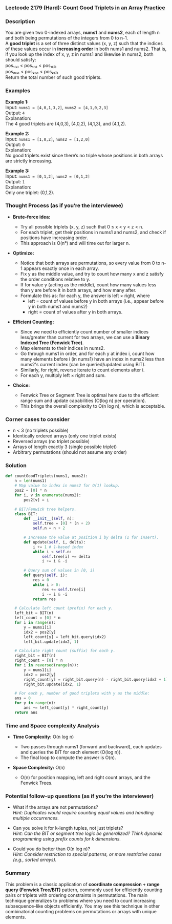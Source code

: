 ### Leetcode 2179 (Hard): Count Good Triplets in an Array [Practice](https://leetcode.com/problems/count-good-triplets-in-an-array)

### Description  
You are given two 0-indexed arrays, **nums1** and **nums2**, each of length n and both being permutations of the integers from 0 to n-1.  
A **good triplet** is a set of three distinct values (x, y, z) such that the indices of these values occur in **increasing order** in both nums1 and nums2. That is, if you look up the index of x, y, z in nums1 and likewise in nums2, both should satisfy:  
pos₁₍ₓ₎ < pos₁₍ᵧ₎ < pos₁₍𝓏₎  
pos₂₍ₓ₎ < pos₂₍ᵧ₎ < pos₂₍𝓏₎  
Return the total number of such good triplets.

### Examples  

**Example 1:**  
Input: `nums1 = [4,0,1,3,2]`, `nums2 = [4,1,0,2,3]`  
Output: `4`  
Explanation:  
The 4 good triplets are (4,0,3), (4,0,2), (4,1,3), and (4,1,2).

**Example 2:**  
Input: `nums1 = [1,0,2]`, `nums2 = [1,2,0]`  
Output: `0`  
Explanation:  
No good triplets exist since there’s no triple whose positions in both arrays are strictly increasing.

**Example 3:**  
Input: `nums1 = [0,1,2]`, `nums2 = [0,1,2]`  
Output: `1`  
Explanation:  
Only one triplet: (0,1,2).

### Thought Process (as if you’re the interviewee)  
- **Brute-force idea:**  
  - Try all possible triplets (x, y, z) such that 0 ≤ x < y < z < n.
  - For each triplet, get their positions in nums1 and nums2, and check if positions have increasing order.
  - This approach is O(n³) and will time out for larger n.

- **Optimize:**  
  - Notice that both arrays are permutations, so every value from 0 to n-1 appears exactly once in each array.
  - Fix y as the middle value, and try to count how many x and z satisfy the order conditions relative to y.
  - If for value y (acting as the middle), count how many values less than y are before it in both arrays, and how many after.
  - Formulate this as: for each y, the answer is left × right, where
    - left = count of values before y in both arrays (i.e., appear before y in both nums1 and nums2)
    - right = count of values after y in both arrays.

- **Efficient Counting:**  
  - Since we need to efficiently count number of smaller indices less/greater than current for two arrays, we can use a **Binary Indexed Tree (Fenwick Tree)**.
  - Map elements to their indices in nums2.
  - Go through nums1 in order, and for each y at index i, count how many elements before i (in nums1) have an index in nums2 less than nums2's current index (can be queried/updated using BIT).
  - Similarly, for right, reverse iterate to count elements after i.
  - For each y, multiply left × right and sum.

- **Choice:**  
  - Fenwick Tree or Segment Tree is optimal here due to the efficient range sum and update capabilities (O(log n) per operation).
  - This brings the overall complexity to O(n log n), which is acceptable.

### Corner cases to consider  
- n < 3 (no triplets possible)
- Identically ordered arrays (only one triplet exists)
- Reversed arrays (no triplet possible)
- Arrays of length exactly 3 (single possible triplet)
- Arbitrary permutations (should not assume any order)

### Solution

```python
def countGoodTriplets(nums1, nums2):
    n = len(nums1)
    # Map value to index in nums2 for O(1) lookup.
    pos2 = [0] * n
    for i, v in enumerate(nums2):
        pos2[v] = i

    # BIT/Fenwick tree helpers.
    class BIT:
        def __init__(self, n):
            self.tree = [0] * (n + 2)
            self.n = n + 2

        # Increase the value at position i by delta (1 for insert).
        def update(self, i, delta):
            i += 1 # 1-based index
            while i < self.n:
                self.tree[i] += delta
                i += i & -i

        # Query sum of values in [0, i)
        def query(self, i):
            res = 0
            while i > 0:
                res += self.tree[i]
                i -= i & -i
            return res

    # Calculate left count (prefix) for each y.
    left_bit = BIT(n)
    left_count = [0] * n
    for i in range(n):
        y = nums1[i]
        idx2 = pos2[y]
        left_count[y] = left_bit.query(idx2)
        left_bit.update(idx2, 1)

    # Calculate right count (suffix) for each y.
    right_bit = BIT(n)
    right_count = [0] * n
    for i in reversed(range(n)):
        y = nums1[i]
        idx2 = pos2[y]
        right_count[y] = right_bit.query(n) - right_bit.query(idx2 + 1)
        right_bit.update(idx2, 1)

    # For each y, number of good triplets with y as the middle:
    ans = 0
    for y in range(n):
        ans += left_count[y] * right_count[y]
    return ans
```

### Time and Space complexity Analysis  

- **Time Complexity:** O(n log n)  
  - Two passes through nums1 (forward and backward), each updates and queries the BIT for each element (O(log n)).
  - The final loop to compute the answer is O(n).

- **Space Complexity:** O(n)  
  - O(n) for position mapping, left and right count arrays, and the Fenwick Trees.

### Potential follow-up questions (as if you’re the interviewer)  

- What if the arrays are not permutations?  
  *Hint: Duplicates would require counting equal values and handling multiple occurrences.*

- Can you solve it for k-length tuples, not just triplets?  
  *Hint: Can the BIT or segment tree logic be generalized? Think dynamic programming using prefix counts for k dimensions.*

- Could you do better than O(n log n)?  
  *Hint: Consider restriction to special patterns, or more restrictive cases (e.g., sorted arrays).*

### Summary
This problem is a classic application of **coordinate compression + range query (Fenwick Tree/BIT)** pattern, commonly used for efficiently counting pairs or triplets with ordering constraints in permutations. The main technique generalizes to problems where you need to count increasing subsequence-like objects efficiently. You may see this technique in other combinatorial counting problems on permutations or arrays with unique elements.
